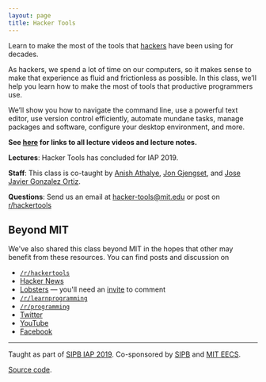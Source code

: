 ```yaml
---
layout: page
title: Hacker Tools
---
```


Learn to make the most of the tools that
[hackers](https://en.wikipedia.org/wiki/Hacker_culture) have been using for
decades.

As hackers, we spend a lot of time on our computers, so it makes sense to make
that experience as fluid and frictionless as possible. In this class, we’ll
help you learn how to make the most of tools that productive programmers use.

We’ll show you how to navigate the command line, use a powerful text editor,
use version control efficiently, automate mundane tasks, manage packages and
software, configure your desktop environment, and more.

**See [here](/lectures/) for links to all lecture videos and lecture notes.**

**Lectures**: Hacker Tools has concluded for IAP 2019.

**Staff**: This class is co-taught by [Anish Athalye](https://www.anishathalye.com/), [Jon
Gjengset](https://thesquareplanet.com/), and [Jose Javier Gonzalez
Ortiz](http://josejg.com/).

**Questions**: Send us an email at
[hacker-tools@mit.edu](mailto:hacker-tools@mit.edu) or post on
[r/hackertools](https://www.reddit.com/r/hackertools/)

## Beyond MIT

We've also shared this class beyond MIT in the hopes that other may
benefit from these resources. You can find posts and discussion on

 - [`/r/hackertools`](https://www.reddit.com/r/hackertools)
 - [Hacker News](https://news.ycombinator.com/item?id=19078281)
 - [Lobsters](https://lobste.rs/s/h6157x/mit_hacker_tools_lecture_series_on) — you'll need an [invite](https://lobste.rs/about#invitations) to comment
 - [`/r/learnprogramming`](https://www.reddit.com/r/learnprogramming/comments/an42uu/mit_hacker_tools_a_lecture_series_on_programmer/)
 - [`/r/programming`](https://www.reddit.com/r/programming/comments/an3xki/mit_hacker_tools_a_lecture_series_on_programmer/)
 - [Twitter](https://twitter.com/Jonhoo/status/1091896192332693504)
 - [YouTube](https://www.youtube.com/playlist?list=PLyzOVJj3bHQuiujH1lpn8cA9dsyulbYRv)
 - [Facebook](https://www.facebook.com/jonhoo/posts/10161566630165387)

---

<div class="small center">
<p>Taught as part of <a href="https://sipb.mit.edu/iap/">SIPB IAP 2019</a>. Co-sponsored by <a href="https://sipb.mit.edu/">SIPB</a> and <a href="https://www.eecs.mit.edu/">MIT EECS</a>.</p>
<p><a href="https://github.com/hacker-tools/hacker-tools.github.io">Source code</a>.</p>
</div>

